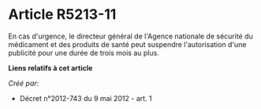 # Article R5213-11

En cas d'urgence, le directeur général de l'Agence nationale de sécurité du médicament et des produits de santé peut
suspendre l'autorisation d'une publicité pour une durée de trois mois au plus.

**Liens relatifs à cet article**

_Créé par_:

  - Décret n°2012-743 du 9 mai 2012 - art. 1
